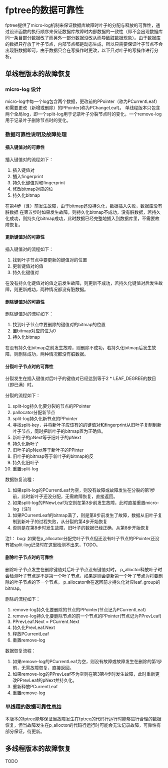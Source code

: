 # fptree的数据可靠性

fptree提供了micro-log机制来保证数据库故障时叶子的分配与释放的可靠性，通过设计函数的执行顺序来保证数据库故障时内部数据的一致性（即不会出现数据库同一条目部分数据改了而另外一部分数据没改从而导致脏数据现象）。由于数据库的数据只存放于叶子节点，内部节点都是动态生成，所以只需要保证叶子节点不会出现脏数据即可，由于数据只会在写操作时更改，以下只对叶子的写操作进行分析。

## 单线程版本的故障恢复

### micro-log 设计
micro-log中每一个log包含两个数据，更改前的PPointer（称为PCurrentLeaf）和需要更改（新增或删除）的PPointer(称为PChangeLeaf)。
单线程版本只包含两个全局log，即一个split-log用于记录叶子分裂节点时的变化，一个remove-log用于记录叶子删除节点时的变化。

### 数据可靠性说明及故障处理

#### 插入键值对的可靠性
插入键值对的流程如下：
1. 插入键值对
2. 插入fingerprint
3. 持久化键值对和fingerprint
4. 修改bitmap对应的位
5. 持久化bitmap

在第4步（含）前发生故障，由于bitmap还没持久化，数据插入失败，数据库没有脏数据
在第五步时如果发生故障，则持久化bitmap不成功，没有脏数据，若持久化成功，则持久化bitmap成功，此时数据已经完整地插入到数据库里，不需要故障恢复。

#### 更新键值对的可靠性
插入键值对的流程如下：
1. 找到叶子节点中要更新的键值对的位置
2. 更新键值对的值
3. 持久化键值对

在没有持久化键值对的值之前发生故障，则更新不成功，若持久化键值对后发生故障，则更新成功，两种情况都没有脏数据。

#### 删除键值对的可靠性
删除键值对的流程如下：
1. 找到叶子节点中要删除的键值对的bitmap的位置
2. 置bitmap对应的位为0
3. 持久化bitmap

在没有持久化bitmap之前发生故障，则删除不成功，若持久化bitmap后发生故障，则删除成功，两种情况都没有脏数据。

#### 分裂叶子节点时的可靠性
分裂发生在插入键值对后叶子的键值对已经达到等于2 * LEAF_DEGREE的数目（即已满）时。

分裂的流程如下：

1. split-log持久化要分裂的节点的PPointer
2. pallocator分配新节点
3. split-log持久化新节点的PPointer
4. 寻找split-key，并将新叶子应该有的的键值对和fingerprint从旧叶子复制到新叶子节点，同时把新叶子的bitmap置为正确值。
5. 新叶子的pNext等于旧叶子的pNext
6. 持久化新叶子
7. 旧叶子的pNext等于新叶子的PPinter
8. 旧叶子的bitmap等于新叶子的bitmap的反
9. 持久化旧叶子
10. 重置split-log


数据恢复流程：
1. 如果split-log的PCurrentLeaf为空，则没有故障或故障发生在分裂的第1步前，此时新叶子还没分配，无需故障恢复，直接返回。
2. 如果split-log的PNewLeaf为空则在第3步前发生故障，此时直接重置micro-log（注1）
3. 如果PCurrentLeaf的bitmap满了，则是第8步前发生了故障，数据从旧叶子复制到新叶子的过程失败，从分裂的第4步开始恢复
4. 否则是在第8步时发生故障，旧叶子的数据已经正确，从第8步开始恢复

注1：
bug: 如果在p_allocator分配完叶子节点但还没有叶子节点的PPointer还没有被split-log记录时在这里检测不出来，TODO。

#### 删除叶子节点时的可靠性
删除叶子节点发生在删除键值对后叶子节点没有键值对时。
p_alloctor释放叶子时会检测叶子节点是不是第一个叶子节点，如果是则会更新第一个叶子节点为将要删除的叶子节点的下一个节点。
p_allocator会在返回前才持久化对应leaf_group的bitmap。


删除的流程如下：
1. remove-log持久化要删除的节点的PPointer(节点记为PCurrentLeaf)
2. remove-log持久化要删除节点的前一个节点的PPointer(节点记为PPrevLeaf)
3. PPrevLeaf.Next = PCurrent.Next
4. 持久化PrevLeaf.Next
5. 释放PCurrentLeaf
6. 重置remove-log


数据恢复流程：
1. 如果remove-log的PCurrentLeaf为空，则没有故障或故障发生在删除的第1步前，无需故障恢复，直接返回。
2. 如果remove-log的PPrevLeaf不为空则在第3第4步时发生故障，此时重新更改PPrevLeaf的pNext并持久化。
3. 重新释放PCurrentLeaf
4. 重置remove-log


### 单线程的数据可靠性总结
本版本的fptree能够保证当故障发生在fptree的代码行运行时能够进行合理的数据恢复，但当故障发生在p_alloctor的代码行运行时可能会无法记录故障，可靠性有部分保证，待更新。


## 多线程版本的故障恢复
TODO

